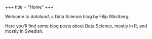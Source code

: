 +++
title = "Home"
+++

Welcome to _dataland_, a Data Science blog by Filip Wästberg.

Here you'll find some blog posts about Data Science, mostly in R, and mostly in Swedish. 